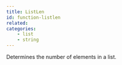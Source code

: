 ```yaml
---
title: ListLen
id: function-listlen
related:
categories:
    - list
    - string
---
```


Determines the number of elements in a list.
